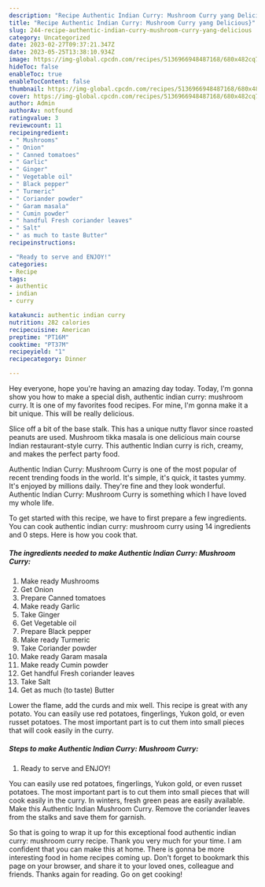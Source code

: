 ```yaml
---
description: "Recipe Authentic Indian Curry: Mushroom Curry yang Delicious}"
title: "Recipe Authentic Indian Curry: Mushroom Curry yang Delicious}"
slug: 244-recipe-authentic-indian-curry-mushroom-curry-yang-delicious
category: Uncategorized
date: 2023-02-27T09:37:21.347Z
date: 2023-05-25T13:38:10.934Z
image: https://img-global.cpcdn.com/recipes/5136966948487168/680x482cq70/authentic-indian-curry-mushroom-curry-recipe-main-photo.jpg
hideToc: false
enableToc: true
enableTocContent: false
thumbnail: https://img-global.cpcdn.com/recipes/5136966948487168/680x482cq70/authentic-indian-curry-mushroom-curry-recipe-main-photo.jpg
cover: https://img-global.cpcdn.com/recipes/5136966948487168/680x482cq70/authentic-indian-curry-mushroom-curry-recipe-main-photo.jpg
author: Admin
authorAv: notfound
ratingvalue: 3
reviewcount: 11
recipeingredient:
- " Mushrooms"
- " Onion"
- " Canned tomatoes"
- " Garlic"
- " Ginger"
- " Vegetable oil"
- " Black pepper"
- " Turmeric"
- " Coriander powder"
- " Garam masala"
- " Cumin powder"
- " handful Fresh coriander leaves"
- " Salt"
- " as much to taste Butter"
recipeinstructions:

- "Ready to serve and ENJOY!"
categories:
- Recipe
tags:
- authentic
- indian
- curry

katakunci: authentic indian curry 
nutrition: 282 calories
recipecuisine: American
preptime: "PT16M"
cooktime: "PT37M"
recipeyield: "1"
recipecategory: Dinner

---
```



Hey everyone, hope you're having an amazing day today. Today, I'm gonna show you how to make a special dish, authentic indian curry: mushroom curry. It is one of my favorites food recipes. For mine, I'm gonna make it a bit unique. This will be really delicious.

Slice off a bit of the base stalk. This has a unique nutty flavor since roasted peanuts are used. Mushroom tikka masala is one delicious main course Indian restaurant-style curry. This authentic Indian curry is rich, creamy, and makes the perfect party food.

Authentic Indian Curry: Mushroom Curry is one of the most popular of recent trending foods in the world. It's simple, it's quick, it tastes yummy. It's enjoyed by millions daily. They're fine and they look wonderful. Authentic Indian Curry: Mushroom Curry is something which I have loved my whole life.


To get started with this recipe, we have to first prepare a few ingredients. You can cook authentic indian curry: mushroom curry using 14 ingredients and 0 steps. Here is how you cook that.

<!--inarticleads1-->

##### The ingredients needed to make Authentic Indian Curry: Mushroom Curry:

1. Make ready  Mushrooms
1. Get  Onion
1. Prepare  Canned tomatoes
1. Make ready  Garlic
1. Take  Ginger
1. Get  Vegetable oil
1. Prepare  Black pepper
1. Make ready  Turmeric
1. Take  Coriander powder
1. Make ready  Garam masala
1. Make ready  Cumin powder
1. Get  handful Fresh coriander leaves
1. Take  Salt
1. Get  as much (to taste) Butter


Lower the flame, add the curds and mix well. This recipe is great with any potato. You can easily use red potatoes, fingerlings, Yukon gold, or even russet potatoes. The most important part is to cut them into small pieces that will cook easily in the curry. 

<!--inarticleads2-->

##### Steps to make Authentic Indian Curry: Mushroom Curry:


1. Ready to serve and ENJOY!

You can easily use red potatoes, fingerlings, Yukon gold, or even russet potatoes. The most important part is to cut them into small pieces that will cook easily in the curry. In winters, fresh green peas are easily available. Make this Authentic Indian Mushroom Curry. Remove the coriander leaves from the stalks and save them for garnish. 

So that is going to wrap it up for this exceptional food authentic indian curry: mushroom curry recipe. Thank you very much for your time. I am confident that you can make this at home. There is gonna be more interesting food in home recipes coming up. Don't forget to bookmark this page on your browser, and share it to your loved ones, colleague and friends. Thanks again for reading. Go on get cooking!
